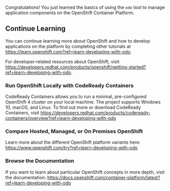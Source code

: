 Congratulations! You just learned the basics of using the `odo` tool to manage application components on the OpenShift Container Platform.

## Continue Learning

You can continue learning more about OpenShift and how to develop applications on the platform by completing other tutorials at https://learn.openshift.com?ref=learn-developing-with-odo.

For developer-related resources about OpenShift, visit https://developers.redhat.com/products/openshift/getting-started?ref=learn-developing-with-odo.

### Run OpenShift Locally with CodeReady Containers

CodeReady Containers allows you to run a minimal, pre-configured OpenShift 4 cluster on your local machine. The project supports Windows 10, macOS, and Linux.  To find out more or download CodeReady Containers, visit https://developers.redhat.com/products/codeready-containers/overview?ref=learn-developing-with-odo

### Compare Hosted, Managed, or On Premises OpenShift

Learn more about the different OpenShift platform variants here: https://www.openshift.com/try?ref=learn-developing-with-odo

### Browse the Documentation

If you want to learn about particular OpenShift concepts in more depth, visit the documentation: https://docs.openshift.com/container-platform/latest?ref=learn-developing-with-odo